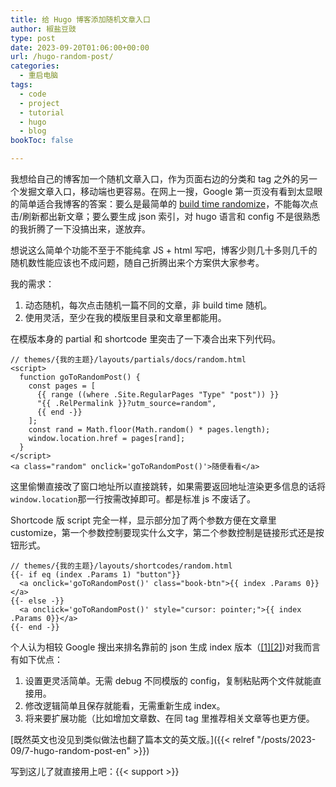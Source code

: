 ```yaml
---
title: 给 Hugo 博客添加随机文章入口
author: 椒盐豆豉
type: post
date: 2023-09-20T01:06:00+00:00
url: /hugo-random-post/
categories:
  - 重启电脑
tags:
  - code
  - project
  - tutorial
  - hugo 
  - blog
bookToc: false

---
```


我想给自己的博客加一个随机文章入口，作为页面右边的分类和 tag 之外的另一个发掘文章入口，移动端也更容易。在网上一搜，Google 第一页没有看到太显眼的简单适合我博客的答案：要么是最简单的 [build time randomize](https://geekthis.net/post/hugo-random-numbers/)，不能每次点击/刷新都出新文章；要么要生成 json 索引，对 hugo 语言和 config 不是很熟悉的我折腾了一下没搞出来，遂放弃。

想说这么简单个功能不至于不能纯拿 JS + html 写吧，博客少则几十多则几千的随机数性能应该也不成问题，随自己折腾出来个方案供大家参考。

<!--more-->

我的需求：
1. 动态随机，每次点击随机一篇不同的文章，非 build time 随机。
2. 使用灵活，至少在我的模版里目录和文章里都能用。

在模版本身的 partial 和 shortcode 里突击了一下凑合出来下列代码。

```
// themes/{我的主题}/layouts/partials/docs/random.html
<script>
  function goToRandomPost() {
    const pages = [
      {{ range ((where .Site.RegularPages "Type" "post")) }}
      "{{ .RelPermalink }}?utm_source=random",
      {{ end -}}
    ];
    const rand = Math.floor(Math.random() * pages.length);
    window.location.href = pages[rand];
  }
</script>
<a class="random" onclick='goToRandomPost()'>随便看看</a>
```
这里偷懒直接改了窗口地址所以直接跳转，如果需要返回地址渲染更多信息的话将`window.location`那一行按需改掉即可。都是标准 js 不废话了。

Shortcode 版 script 完全一样，显示部分加了两个参数方便在文章里 customize，第一个参数控制要现实什么文字，第二个参数控制是链接形式还是按钮形式。

```
// themes/{我的主题}/layouts/shortcodes/random.html
{{- if eq (index .Params 1) "button"}}
  <a onclick='goToRandomPost()' class="book-btn">{{ index .Params 0}}</a>
{{- else -}}
  <a onclick='goToRandomPost()' style="cursor: pointer;">{{ index .Params 0}}</a>
{{- end -}}
```

个人认为相较 Google 搜出来排名靠前的 json 生成 index 版本（[[1]](https://discourse.gohugo.io/t/how-to-get-a-random-post-link/28957)[[2]](https://kevinquinn.fun/blog/add-a-random-page-button-to-hugo-site/))对我而言有如下优点：
1. 设置更灵活简单。无需 debug 不同模版的 config，复制粘贴两个文件就能直接用。
2. 修改逻辑简单且保存就能看，无需重新生成 index。
3. 将来要扩展功能（比如增加文章数、在同 tag 里推荐相关文章等也更方便。

[既然英文也没见到类似做法也翻了篇本文的英文版。]({{< relref "/posts/2023-09/7-hugo-random-post-en" >}})

写到这儿了就直接用上吧：{{< support >}}
